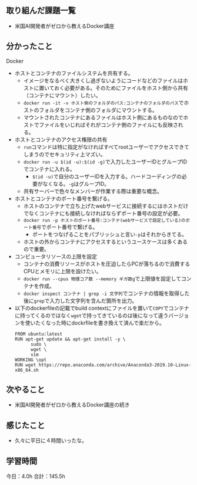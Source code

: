 ## 取り組んだ課題一覧
* 米国AI開発者がゼロから教えるDocker講座
## 分かったこと
Docker
* ホストとコンテナのファイルシステムを共有する。
  * イメージをなるべく大きくし過ぎないようにコードなどのファイルはホストに置いておく必要がある。そのためにファイルをホスト側から共有（コンテナにマウント）したい。
  * ```docker run -it -v ホスト側のフォルダのパス:コンテナのフォルダのパス```でホストのフォルダをコンテナ側のフォルダにマウントする。
  * マウントされたコンテナにあるファイルはホスト側にあるものなのでホストでファイルをいじればそれがコンテナ側のファイルにも反映される。
* ホストとコンテナのアクセス権限の共有
  * ```run```コマンドは特に指定がなければすべてrootユーザーでアクセスできてしまうのでセキュリティ上マズい。
  * ```docker run -u $(id -u):$(id -g)```で入力したユーザーIDとグループIDでコンテナに入れる。
    *  ```$(id -u)```で自分のユーザーIDを入力する。ハードコーディングの必要がなくなる。```-g```はグループID。
  * 共有サーバーで色々なメンバーが作業する際は重要な概念。
* ホストとコンテナのポート番号を繋げる。
  * ホストのコンテナで立ち上げたwebサービスに接続するにはホストだけでなくコンテナにも接続しなければならずポート番号の設定が必要。
  * ```docker run -p ホストのポート番号:コンテナ(webサービスで設定している)のポート番号```でポート番号で繋げる。
    * ポートをつなげることをパブリッシュと言い```-p```はそれからきてる。
  * ホストの外からコンテナにアクセスするというユースケースは多くあるので重要。
* コンピュータリソースの上限を設定
  * コンテナの消費リソースがホストを圧迫したらPCが落ちるので消費するCPUとメモリに上限を設けたい。
  * ```docker run --cpus 物理コア数 --memory ギガ数g```で上限値を設定してコンテナを作成。
  * ```docker inspect コンテナ | grep -i 文字列```でコンテナの情報を取得した後に```grep```で入力した文字列を含んだ箇所を出力。
* 以下のdockerfileの記載でbuild contextにファイルを置いて```COPY```でコンテナに持ってくるのではなく```wget```で持ってきているのは後になって違うバージョンを使いたくなった時にdockrfileを書き換えて済んで楽だから。
  ```
  FROM ubuntu:latest
  RUN apt-get update && apt-get install -y \
        sudo \
        wget \
        vim
  WORKING \opt
  RUN wget https://repo.anaconda.com/archive/Anaconda3-2019.10-Linux-x86_64.sh
  ```


## 次やること
*  米国AI開発者がゼロから教えるDocker講座の続き
## 感じたこと
*  久々に平日に４時間いったな。
 
## 学習時間
今日：4.0h
合計：145.5h
